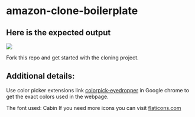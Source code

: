 # amazon-clone-boilerplate

## Here is the expected output

![]([https://github.com/Kalvium-Program/spotify-clone-boilerplate/blob/main/assets/Spotify%20Web%20UI.png?raw=true](https://github.com/Kalvium-Program/amazon-clone-boilerplate/blob/main/assets/Amazon%20home%20UI.png?raw=true))

Fork this repo and get started with the cloning project.

## Additional details:
Use color picker extensions link [colorpick-eyedropper](https://chrome.google.com/webstore/detail/colorpick-eyedropper/) in Google chrome to get the exact colors used in the webpage.

The font used: Cabin
If you need more icons you can visit [flaticons.com](https://www.flaticon.com/)
